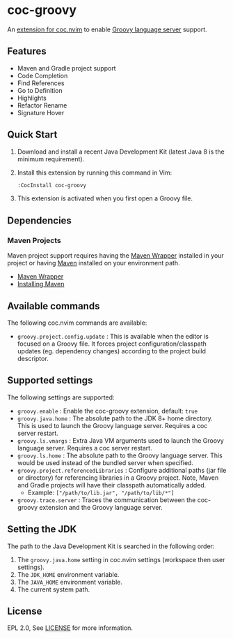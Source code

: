 # coc-groovy

An [extension for coc.nvim](https://github.com/neoclide/coc.nvim/wiki/Using-coc-extensions) to enable
[Groovy language server](https://github.com/prominic/groovy-language-server) support.

## Features

- Maven and Gradle project support
- Code Completion
- Find References
- Go to Definition
- Highlights
- Refactor Rename
- Signature Hover

## Quick Start

1. Download and install a recent Java Development Kit (latest Java 8 is the minimum requirement).
2. Install this extension by running this command in Vim:

   ```sh
   :CocInstall coc-groovy
   ```

3. This extension is activated when you first open a Groovy file.

## Dependencies

### Maven Projects

Maven project support requires having the [Maven Wrapper][0] installed in your
project or having [Maven][1] installed on your environment path.

- [Maven Wrapper][0]
- [Installing Maven][1]

## Available commands

The following coc.nvim commands are available:

- `groovy.project.config.update` : This is available when the editor is focused on a Groovy file. It forces project configuration/classpath updates (eg. dependency changes) according to the project build descriptor.

## Supported settings

The following settings are supported:

- `groovy.enable` : Enable the coc-groovy extension, default: `true`
- `groovy.java.home` : The absolute path to the JDK 8+ home directory. This is used to launch the Groovy language server. Requires a coc server restart.
- `groovy.ls.vmargs` : Extra Java VM arguments used to launch the Groovy language server. Requires a coc server restart.
- `groovy.ls.home` : The absolute path to the Groovy language server. This would be used instead of the bundled server when specified.
- `groovy.project.referencedLibraries` : Configure additional paths (jar file or directory) for referencing libraries in a Groovy project. Note, Maven and Gradle projects will have their classpath automatically added.
  - Example: `["/path/to/lib.jar", "/path/to/lib/*"]`
- `groovy.trace.server` : Traces the communication between the coc-groovy extension and the Groovy language server.

## Setting the JDK

The path to the Java Development Kit is searched in the following order:

1. The `groovy.java.home` setting in coc.nvim settings (workspace then user settings).
2. The `JDK_HOME` environment variable.
3. The `JAVA_HOME` environment variable.
4. The current system path.

## License

EPL 2.0, See [LICENSE](LICENSE) for more information.

[0]: https://maven.apache.org/wrapper/
[1]: https://maven.apache.org/install.html

